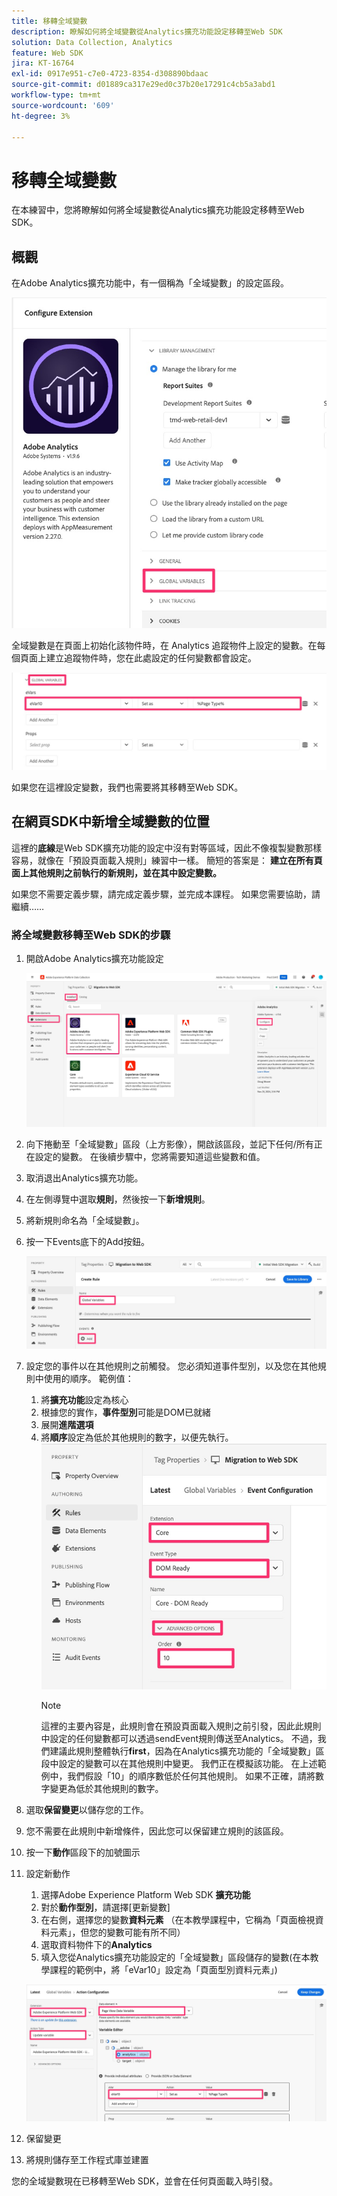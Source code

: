 ```yaml
---
title: 移轉全域變數
description: 瞭解如何將全域變數從Analytics擴充功能設定移轉至Web SDK
solution: Data Collection, Analytics
feature: Web SDK
jira: KT-16764
exl-id: 0917e951-c7e0-4723-8354-d308890bdaac
source-git-commit: d01889ca317e29ed0c37b20e17291c4cb5a3abd1
workflow-type: tm+mt
source-wordcount: '609'
ht-degree: 3%

---
```


# 移轉全域變數

在本練習中，您將瞭解如何將全域變數從Analytics擴充功能設定移轉至Web SDK。

## 概觀

在Adobe Analytics擴充功能中，有一個稱為「全域變數」的設定區段。

![全域變數標籤](assets/analytics-global-variables-label.jpg)

全域變數是在頁面上初始化該物件時，在 Analytics 追蹤物件上設定的變數。在每個頁面上建立追蹤物件時，您在此處設定的任何變數都會設定。

![全域變數集](assets/analytics-set-global-variables.jpg)

如果您在這裡設定變數，我們也需要將其移轉至Web SDK。

## 在網頁SDK中新增全域變數的位置

這裡的&#x200B;**底線**是Web SDK擴充功能的設定中沒有對等區域，因此不像複製變數那樣容易，就像在「預設頁面載入規則」練習中一樣。
簡短的答案是： **建立在所有頁面上其他規則之前執行的新規則，並在其中設定變數。**

如果您不需要定義步驟，請完成定義步驟，並完成本課程。 如果您需要協助，請繼續……

### 將全域變數移轉至Web SDK的步驟

1. 開啟Adobe Analytics擴充功能設定

   ![AA擴充功能組態](assets/configure-analytics-extension.jpg)

1. 向下捲動至「全域變數」區段（上方影像），開啟該區段，並記下任何/所有正在設定的變數。 在後續步驟中，您將需要知道這些變數和值。
1. 取消退出Analytics擴充功能。
1. 在左側導覽中選取&#x200B;**規則**，然後按一下&#x200B;**新增規則**。
1. 將新規則命名為「全域變數」。
1. 按一下Events底下的Add按鈕。

   ![全域變數規則1](assets/global-variable-rule-1.jpg)

1. 設定您的事件以在其他規則之前觸發。 您必須知道事件型別，以及您在其他規則中使用的順序。 範例值：
   1. 將&#x200B;**擴充功能**&#x200B;設定為核心
   1. 根據您的實作，**事件型別**&#x200B;可能是DOM已就緒
   1. 展開&#x200B;**進階選項**
   1. 將&#x200B;**順序**設定為低於其他規則的數字，以便先執行。
      ![設定全域變數事件](assets/configure-global-variable-event.jpg)
      >[!NOTE]
      >
      >這裡的主要內容是，此規則會在預設頁面載入規則之前引發，因此此規則中設定的任何變數都可以透過sendEvent規則傳送至Analytics。 不過，我們建議此規則整體執行&#x200B;**first**，因為在Analytics擴充功能的「全域變數」區段中設定的變數可以在其他規則中變更。 我們正在模擬該功能。 在上述範例中，我們假設「10」的順序數低於任何其他規則。 如果不正確，請將數字變更為低於其他規則的數字。
1. 選取&#x200B;**保留變更**&#x200B;以儲存您的工作。
1. 您不需要在此規則中新增條件，因此您可以保留建立規則的該區段。
1. 按一下&#x200B;**動作**&#x200B;區段下的加號圖示
1. 設定新動作
   1. 選擇Adobe Experience Platform Web SDK **擴充功能**
   1. 對於&#x200B;**動作型別**，請選擇[更新變數]
   1. 在右側，選擇您的變數&#x200B;**資料元素** （在本教學課程中，它稱為「頁面檢視資料元素」，但您的變數可能有所不同）
   1. 選取資料物件下的&#x200B;**Analytics**
   1. 填入您從Analytics擴充功能設定的「全域變數」區段儲存的變數(在本教學課程的範例中，將「eVar10」設定為「頁面型別資料元素」)

   ![websdk-global-variables-action](assets/websdk-global-variables-action.jpg)

1. 保留變更
1. 將規則儲存至工作程式庫並建置

您的全域變數現在已移轉至Web SDK，並會在任何頁面載入時引發。
